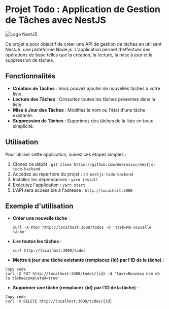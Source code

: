 # Projet Todo : Application de Gestion de Tâches avec NestJS

![Logo NestJS](https://nestjs.com/img/logo-small.svg)

Ce projet a pour objectif de créer une API de gestion de tâches en utilisant NestJS, une plateforme Node.js. L'application permet d'effectuer des opérations de base telles que la création, la lecture, la mise à jour et la suppression de tâches.

## Fonctionnalités

- **Création de Tâches** : Vous pouvez ajouter de nouvelles tâches à votre liste.
- **Lecture des Tâches** : Consultez toutes les tâches présentes dans la liste.
- **Mise à Jour des Tâches** : Modifiez le nom ou l'état d'une tâche existante.
- **Suppression de Tâches** : Supprimez des tâches de la liste en toute simplicité.

## Utilisation

Pour utiliser cette application, suivez ces étapes simples :

1. Clonez ce dépôt : `git clone https://github.com/Ambrosioc/nestjs-todo-backend`
2. Accédez au répertoire du projet : `cd nestjs-todo-backend`
3. Installez les dépendances : `yarn install`
4. Exécutez l'application : `yarn start`
5. L'API sera accessible à l'adresse : `http://localhost:3000`

## Exemple d'utilisation

- **Créer une nouvelle tâche** :

  ```shell
  curl -X POST http://localhost:3000/todos -d 'task=Ma nouvelle tâche'
  ```

- **Lire toutes les tâches** :

  ```shell
  curl http://localhost:3000/todos
  ```

- **Mettre à jour une tâche existante (remplacez {id} par l'ID de la tâche)** :

```shell
Copy code
curl -X PUT http://localhost:3000/todos/{id} -d 'task=Nouveau nom de la tâche&completed=true'
```

- **Supprimer une tâche (remplacez {id} par l'ID de la tâche)** :

```shell
Copy code
curl -X DELETE http://localhost:3000/todos/{id}
```
